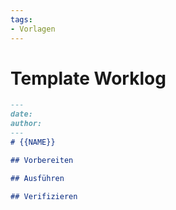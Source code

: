```yaml
---
tags:
- Vorlagen
---
```

# Template Worklog

```markdown
---
date:
author:
---
# {{NAME}}

## Vorbereiten

## Ausführen

## Verifizieren

```